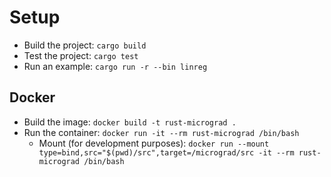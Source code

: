
# Setup

- Build the project: `cargo build`
- Test the project: `cargo test`
- Run an example: `cargo run -r --bin linreg`

## Docker

- Build the image: `docker build -t rust-micrograd .`  
- Run the container: `docker run -it --rm rust-micrograd /bin/bash`
  - Mount (for development purposes): 
`docker run --mount type=bind,src="$(pwd)/src",target=/micrograd/src -it --rm rust-micrograd /bin/bash`
